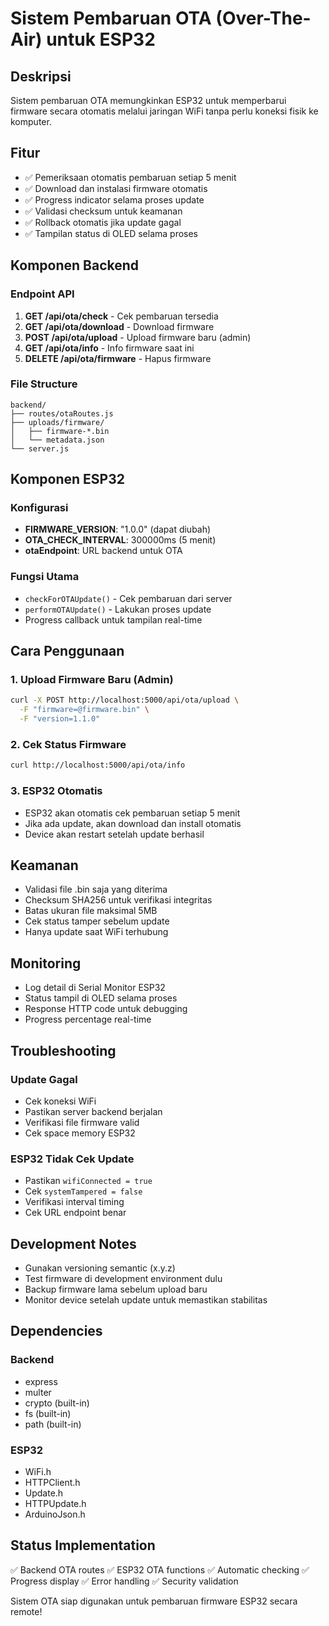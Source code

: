 # Sistem Pembaruan OTA (Over-The-Air) untuk ESP32

## Deskripsi
Sistem pembaruan OTA memungkinkan ESP32 untuk memperbarui firmware secara otomatis melalui jaringan WiFi tanpa perlu koneksi fisik ke komputer.

## Fitur
- ✅ Pemeriksaan otomatis pembaruan setiap 5 menit
- ✅ Download dan instalasi firmware otomatis
- ✅ Progress indicator selama proses update
- ✅ Validasi checksum untuk keamanan
- ✅ Rollback otomatis jika update gagal
- ✅ Tampilan status di OLED selama proses

## Komponen Backend

### Endpoint API
1. **GET /api/ota/check** - Cek pembaruan tersedia
2. **GET /api/ota/download** - Download firmware
3. **POST /api/ota/upload** - Upload firmware baru (admin)
4. **GET /api/ota/info** - Info firmware saat ini
5. **DELETE /api/ota/firmware** - Hapus firmware

### File Structure
```
backend/
├── routes/otaRoutes.js
├── uploads/firmware/
│   ├── firmware-*.bin
│   └── metadata.json
└── server.js
```

## Komponen ESP32

### Konfigurasi
- **FIRMWARE_VERSION**: "1.0.0" (dapat diubah)
- **OTA_CHECK_INTERVAL**: 300000ms (5 menit)
- **otaEndpoint**: URL backend untuk OTA

### Fungsi Utama
- `checkForOTAUpdate()` - Cek pembaruan dari server
- `performOTAUpdate()` - Lakukan proses update
- Progress callback untuk tampilan real-time

## Cara Penggunaan

### 1. Upload Firmware Baru (Admin)
```bash
curl -X POST http://localhost:5000/api/ota/upload \
  -F "firmware=@firmware.bin" \
  -F "version=1.1.0"
```

### 2. Cek Status Firmware
```bash
curl http://localhost:5000/api/ota/info
```

### 3. ESP32 Otomatis
- ESP32 akan otomatis cek pembaruan setiap 5 menit
- Jika ada update, akan download dan install otomatis
- Device akan restart setelah update berhasil

## Keamanan
- Validasi file .bin saja yang diterima
- Checksum SHA256 untuk verifikasi integritas
- Batas ukuran file maksimal 5MB
- Cek status tamper sebelum update
- Hanya update saat WiFi terhubung

## Monitoring
- Log detail di Serial Monitor ESP32
- Status tampil di OLED selama proses
- Response HTTP code untuk debugging
- Progress percentage real-time

## Troubleshooting

### Update Gagal
- Cek koneksi WiFi
- Pastikan server backend berjalan
- Verifikasi file firmware valid
- Cek space memory ESP32

### ESP32 Tidak Cek Update
- Pastikan `wifiConnected = true`
- Cek `systemTampered = false`
- Verifikasi interval timing
- Cek URL endpoint benar

## Development Notes
- Gunakan versioning semantic (x.y.z)
- Test firmware di development environment dulu
- Backup firmware lama sebelum upload baru
- Monitor device setelah update untuk memastikan stabilitas

## Dependencies
### Backend
- express
- multer
- crypto (built-in)
- fs (built-in)
- path (built-in)

### ESP32
- WiFi.h
- HTTPClient.h
- Update.h
- HTTPUpdate.h
- ArduinoJson.h

## Status Implementation
✅ Backend OTA routes
✅ ESP32 OTA functions
✅ Automatic checking
✅ Progress display
✅ Error handling
✅ Security validation

Sistem OTA siap digunakan untuk pembaruan firmware ESP32 secara remote!